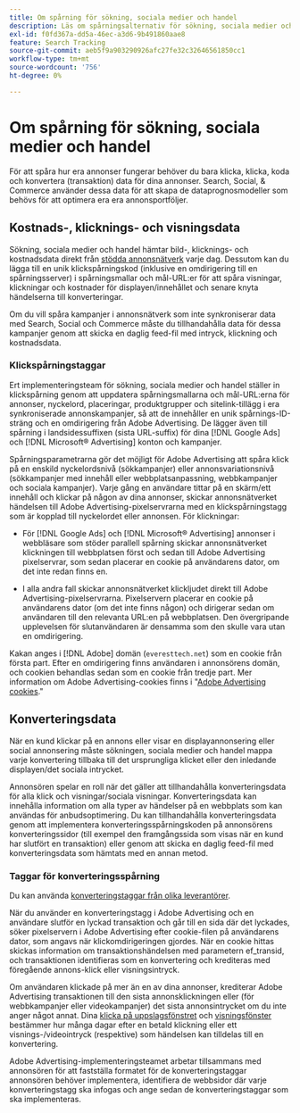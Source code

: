 ```yaml
---
title: Om spårning för sökning, sociala medier och handel
description: Läs om spårningsalternativ för sökning, sociala medier och handel.
exl-id: f0fd367a-dd5a-46ec-a3d6-9b491860aae8
feature: Search Tracking
source-git-commit: aeb5f9a903290926afc27fe32c32646561850cc1
workflow-type: tm+mt
source-wordcount: '756'
ht-degree: 0%

---
```


# Om spårning för sökning, sociala medier och handel

För att spåra hur era annonser fungerar behöver du bara klicka, klicka, koda och konvertera (transaktion) data för dina annonser. Search, Social, &amp; Commerce använder dessa data för att skapa de dataprognosmodeller som behövs för att optimera era era annonsportföljer.

## Kostnads-, klicknings- och visningsdata

Sökning, sociala medier och handel hämtar bild-, klicknings- och kostnadsdata direkt från [stödda annonsnätverk](/help/search-social-commerce/introduction/supported-inventory.md) varje dag. Dessutom kan du lägga till en unik klickspårningskod (inklusive en omdirigering till en spårningsserver) i spårningsmallar och mål-URL:er för att spåra visningar, klickningar och kostnader för displayen/innehållet och senare knyta händelserna till konverteringar.

Om du vill spåra kampanjer i annonsnätverk som inte synkroniserar data med Search, Social och Commerce måste du tillhandahålla data för dessa kampanjer genom att skicka en daglig feed-fil med intryck, klickning och kostnadsdata.

### Klickspårningstaggar

Ert implementeringsteam för sökning, sociala medier och handel ställer in klickspårning genom att uppdatera spårningsmallarna och mål-URL:erna för annonser, nyckelord, placeringar, produktgrupper och sitelink-tillägg i era synkroniserade annonskampanjer, så att de innehåller en unik spårnings-ID-sträng och en omdirigering från Adobe Advertising. De lägger även till spårning i landsidessuffixen (sista URL-suffix) för dina [!DNL Google Ads] och [!DNL Microsoft® Advertising] konton och kampanjer.

Spårningsparametrarna gör det möjligt för Adobe Advertising att spåra klick på en enskild nyckelordsnivå (sökkampanjer) eller annonsvariationsnivå (sökkampanjer med innehåll eller webbplatsanpassning, webbkampanjer och sociala kampanjer). Varje gång en användare tittar på en skärm/ett innehåll och klickar på någon av dina annonser, skickar annonsnätverket händelsen till Adobe Advertising-pixelservrarna med en klickspårningstagg som är kopplad till nyckelordet eller annonsen. För klickningar:

* För [!DNL Google Ads] och [!DNL Microsoft® Advertising] annonser i webbläsare som stöder parallell spårning skickar annonsnätverket klickningen till webbplatsen först och sedan till Adobe Advertising pixelservrar, som sedan placerar en cookie på användarens dator, om det inte redan finns en.

* I alla andra fall skickar annonsnätverket klickljudet direkt till Adobe Advertising-pixelservrarna. Pixelservern placerar en cookie på användarens dator (om det inte finns någon) och dirigerar sedan om användaren till den relevanta URL:en på webbplatsen. Den övergripande upplevelsen för slutanvändaren är densamma som den skulle vara utan en omdirigering.

Kakan anges i [!DNL Adobe] domän (`everesttech.net`) som en cookie från första part. Efter en omdirigering finns användaren i annonsörens domän, och cookien behandlas sedan som en cookie från tredje part. Mer information om Adobe Advertising-cookies finns i &quot;[Adobe Advertising cookies](https://experienceleague.adobe.com/docs/core-services/interface/ec-cookies/cookies-advertising-cloud.html).&quot;

## Konverteringsdata

När en kund klickar på en annons eller visar en displayannonsering eller social annonsering måste sökningen, sociala medier och handel mappa varje konvertering tillbaka till det ursprungliga klicket eller den inledande displayen/det sociala intrycket.

Annonsören spelar en roll när det gäller att tillhandahålla konverteringsdata för alla klick och visningar/sociala visningar. Konverteringsdata kan innehålla information om alla typer av händelser på en webbplats som kan användas för anbudsoptimering. Du kan tillhandahålla konverteringsdata genom att implementera konverteringsspårningskoden på annonsörens konverteringssidor (till exempel den framgångssida som visas när en kund har slutfört en transaktion) eller genom att skicka en daglig feed-fil med konverteringsdata som hämtats med en annan metod.

### Taggar för konverteringsspårning

Du kan använda [konverteringstaggar från olika leverantörer](/help/search-social-commerce/tracking/conversion-tracking-about.md).

När du använder en konverteringstagg i Adobe Advertising och en användare slutför en lyckad transaktion och går till en sida där det lyckades, söker pixelservern i Adobe Advertising efter cookie-filen på användarens dator, som angavs när klickomdirigeringen gjordes. När en cookie hittas skickas information om transaktionshändelsen med parametern ef_transid, och transaktionen identifieras som en konvertering och krediteras med föregående annons-klick eller visningsintryck.

Om användaren klickade på mer än en av dina annonser, krediterar Adobe Advertising transaktionen till den sista annonsklickningen eller (för webbkampanjer eller videokampanjer) det sista annonsintrycket om du inte anger något annat. Dina [klicka på uppslagsfönstret](/help/search-social-commerce/glossary.md#c-d) och [visningsfönster](/help/search-social-commerce/glossary.md#i-j) bestämmer hur många dagar efter en betald klickning eller ett visnings-/videointryck (respektive) som händelsen kan tilldelas till en konvertering.

Adobe Advertising-implementeringsteamet arbetar tillsammans med annonsören för att fastställa formatet för de konverteringstaggar annonsören behöver implementera, identifiera de webbsidor där varje konverteringstagg ska infogas och ange sedan de konverteringstaggar som ska implementeras.
